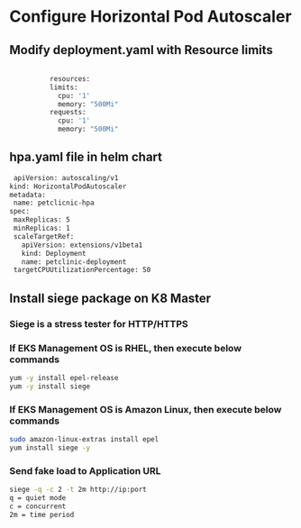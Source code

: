 # Configure Horizontal Pod Autoscaler

## Modify deployment.yaml with Resource limits
```sh
  
          resources:
          limits:
            cpu: '1'
            memory: "500Mi"
          requests:
            cpu: '1'
            memory: "500Mi"
  ```
## hpa.yaml file in helm chart
 ```sh
  apiVersion: autoscaling/v1
kind: HorizontalPodAutoscaler
metadata:
  name: petclicnic-hpa
spec:
  maxReplicas: 5
  minReplicas: 1
  scaleTargetRef:
    apiVersion: extensions/v1beta1
    kind: Deployment
    name: petclinic-deployment
  targetCPUUtilizationPercentage: 50
  ```
## Install siege package on K8 Master

### Siege is a stress tester for HTTP/HTTPS


### If EKS Management OS is RHEL, then execute below commands
```sh
yum -y install epel-release
yum -y install siege
```
### If EKS Management OS is Amazon Linux, then execute below commands
```sh
sudo amazon-linux-extras install epel
yum install siege -y
```
### Send fake load to Application URL 
```sh
siege -q -c 2 -t 2m http://ip:port
q = quiet mode
c = concurrent
2m = time period
```
